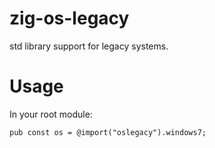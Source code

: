 # zig-os-legacy

std library support for legacy systems.

# Usage

In your root module:

```zig
pub const os = @import("oslegacy").windows7;
```
